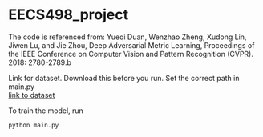 # EECS498_project
The code is referenced from:
Yueqi Duan, Wenzhao Zheng, Xudong Lin, Jiwen Lu, and Jie Zhou, Deep Adversarial Metric Learning, Proceedings of the IEEE Conference on Computer Vision and Pattern Recognition (CVPR). 2018: 2780-2789.b

Link for dataset. Download this before you run. Set the correct path in main.py
<br/>
[link to dataset](https://drive.google.com/open?id=1Srm5KR04M8N0liDw0jByMS1LTz6Okkkg)<br/>

To train the model, run <br>
```
python main.py
```
